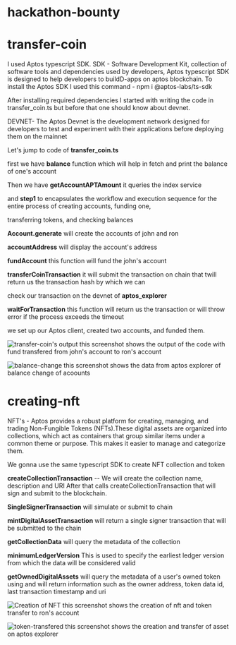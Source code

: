 # hackathon-bounty


# **transfer-coin**


I used Aptos typescript SDK. SDK - Software Development Kit, collection of software tools and dependencies used by developers,
Aptos typescript SDK is designed to help developers to buildD-apps on aptos blockchain.
To install the Aptos SDK I used this command  - npm i @aptos-labs/ts-sdk 


After installing required dependencies I started with writing the code in transfer_coin.ts but before that one should know about
devnet.


DEVNET- The Aptos Devnet is the development network designed for developers to test and experiment with their applications before
deploying them on the mainnet


Let's jump to code of **transfer_coin.ts**


first we have **balance** function which will help in fetch and print the balance of one's account

Then we have **getAccountAPTAmount** it queries the index service

and **step1**  to encapsulates the workflow and execution sequence for the entire process of creating accounts, funding one,

transferring tokens, and checking balances

**Account.generate** will create the accounts of john and ron

**accountAddress** will display the account's address

**fundAccount** this function will fund the john's account

**transferCoinTransaction** it will submit the transaction on chain that twill return us the transaction hash by which we can

check our transaction on the devnet of **aptos_explorer** 

**waitForTransaction** this function will return us the transaction or will throw error if the process exceeds the timeout

we set up our Aptos client, created two accounts, and funded them.


![transfer-coin's output](https://github.com/user-attachments/assets/2d827f1f-7a01-496f-8cad-cbef9b6d97cf)
this screenshot shows the output of the code with fund transfered from john's account to ron's account 


![balance-change ](https://github.com/user-attachments/assets/4e520abc-a82f-434e-b256-1f9df4c17d65)
this screenshot shows the data from aptos explorer of balance change of acoounts 








# **creating-nft**

NFT's - Aptos provides a robust platform for creating, managing, and trading Non-Fungible Tokens (NFTs).These digital assets are
organized into collections, which act as containers that group similar items under a common theme or purpose. This makes it
easier to manage and categorize them.



We gonna use the same typescript SDK to create NFT collection and token



**createCollectionTransaction** -- We will create the  collection name, description and URI
After that calls createCollectionTransaction that will sign and submit to the blockchain.


**SingleSignerTransaction** will simulate or submit to chain


**mintDigitalAssetTransaction** will return a single signer transaction that will be submitted to the chain


**getCollectionData** will query the metadata of the collection


**minimumLedgerVersion** This is used to specify the earliest ledger version from which the data will be considered valid


**getOwnedDigitalAssets** will query the metadata of a user's owned token using and will return information such as the owner
address, token data id, last transaction timestamp and uri


![Creation of NFT](https://github.com/user-attachments/assets/1cd4c63f-1a02-4cd1-87e8-1c5c50428c1e)
this screenshot shows the creation of nft and token transfer to ron's account


![token-transfered](https://github.com/user-attachments/assets/10993bb5-0cdf-477f-9e31-7a40457d6f65)
this screenshot shows the creation and transfer of asset on aptos explorer


